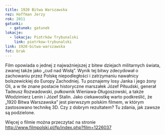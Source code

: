 ```yaml
---
title: 1920 Bitwa Warszawska
rez: Hoffman Jerzy
rok: 2011
gatunki: 
  - gatunek: gatunek
lokacje:
  - lokacja: Piotrków Trybunalski
    link: piotrkow-trybunalski
link: 1920-bitwa-warszawska
fot: brak
---
```

Film opowiada o jednej z najważniejszej z bitew dziejach militarnych świata, zwanej także jako „cud nad Wisłą”. Wynik tej bitwy zdecydował o zachowaniu przez Polskę niepodległości i zatrzymaniu nawałnicy bolszewickiej do Europy Zachodniej.
Tu poznajemy losy Janka i jego żony Oli, a w tle znane postacie historyczne marszałek Józef Piłsudski, generał Tadeusz Rozwadowski, pułkownik Wieniawa-Długoszowski, a także Włodzimierz Lenin i Józef Stalin.
Jako ciekawostkę warto podkreślić, że „1920 Bitwa Warszawska” jest pierwszym polskim filmem, w którym zastosowano technikę 3D. Czy z dobrym rezultatem? Tu zdania, jak zawsze są podzielone.

Więcej o filmie można przeczytać na stronie http://www.filmpolski.pl/fp/index.php?film=1226037
